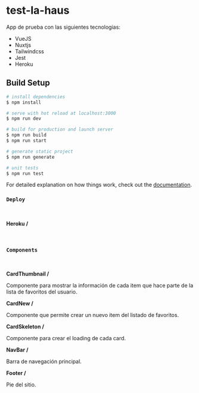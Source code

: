 # test-la-haus

App de prueba con las siguientes tecnologias:

- VueJS
- Nuxtjs
- Tailwindcss
- Jest
- Heroku 


## Build Setup

```bash
# install dependencies
$ npm install

# serve with hot reload at localhost:3000
$ npm run dev

# build for production and launch server
$ npm run build
$ npm run start

# generate static project
$ npm run generate

# unit tests
$ npm run test
```

For detailed explanation on how things work, check out the [documentation](https://nuxtjs.org).

### `Deploy`
<br/>

__Heroku /__

<br/>

### `Components`
<br/>

__CardThumbnail /__

Componente para mostrar la información de cada item que hace parte de la lista de favoritos del usuario.


__CardNew /__

Componente que permite crear un nuevo item del listado de favoritos.

__CardSkeleton /__

Componente para crear el loading de cada card.

__NavBar /__

Barra de navegación principal.

__Footer /__

Pie del sitio.